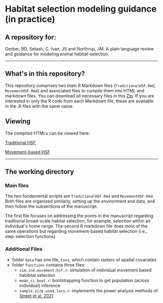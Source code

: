# Habitat selection modeling guidance (in practice)

## A repository for:

Gerber, BD, Setash, C, Ivan, JS and Northrup, JM. A plain language review and guidance for modeling animal habitat-selection. 

---

## What's in this repository?

This repository comprises two main R Markdown files (`TraditionalHSF.Rmd`, `MovementHSF.Rmd`) and associated files to compile them into HTML and markdown files. 
You can download all necessary files in this [Zip](HSF.Guide.Files.zip). If you are interested in only the R code from each Markdown file, these are available in the .R files with the same name. 

## Viewing

The compiled HTMLs can be viewed here:

[Traditional HSF](https://bgerber123.github.io/hsfguide/TraditionalHSF.html)

[Movement-based HSF](https://bgerber123.github.io/hsfguide/MovementHSF.html)

---

## The working directory

### Main files

The two fundamental scripts are `TraditionalHSF.Rmd` and `MovementHSF.Rmd`. Both files are organized 
similarly, setting up the environment and data, and then follow the subsections of the manuscript. 

The first file focuses on addressing the points in the manuscript regarding traditional broad-scale
habitat selection, for example, selection within an individual's home range. The second R markdown file
does most of the same operations but regarding movement-based habitat selection (i.e., step-selection functions).

### Additional Files
- folder `data` has one file, `Covs`, which contain rasters of spatial covariates
- folder `functions` contains three files:
  - `sim.ind.movement.hsf.r`: simulation of individual movement based habibtat selection
  - `mean_ci_boot.r`: bootstrapping function to get population (across individual) inference
  - `sample.size.used.locs.r`: implements the power analysis methods of [Street et al. 2021](https://doi.org/10.1111/2041-210X.13701)
  